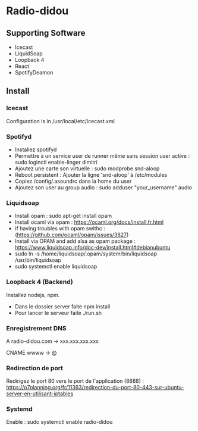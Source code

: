 # Radio-didou

## Supporting Software

- Icecast
- LiquidSoap
- Loopback 4
- React
- SpotifyDeamon

## Install

### Icecast

Configuration is in /usr/local/etc/icecast.xml

### Spotifyd

- Installez spotifyd
- Permettre à un service user de runner même sans session user active : sudo loginctl enable-linger dimitri
- Ajoutez une carte son virtuelle : sudo modprobe snd-aloop
- Reboot persistent : Ajouter la ligne 'snd-aloop' à /etc/modules
- Copiez /config/.asoundrc dans la home du user
- Ajoutez son user au group audio : sudo adduser "your_username" audio

### Liquidsoap

- Install opam : sudo apt-get install opam
- Install ocaml via opam : https://ocaml.org/docs/install.fr.html
- if having troubles with opam swithc :  (https://github.com/ocaml/opam/issues/3827)
- Install via OPAM and add alsa as opam package : https://www.liquidsoap.info/doc-dev/install.html#debianubuntu
- sudo ln -s /home/liquidsoap/.opam/system/bin/liquidsoap /usr/bin/liquidsoap
- sudo systemctl enable liquidsoap

### Loopback 4 (Backend)

Installez nodejs, npm.
- Dans le dossier server faite npm install
- Pour lancer le serveur faite ./run.sh

### Enregistrement DNS

A radio-didou.com -> xxx.xxx.xxx.xxx

CNAME wwww -> @

### Redirection de port

Redirigez le port 80 vers le port de l'application (8888) : https://o7planning.org/fr/11363/redirection-du-port-80-443-sur-ubuntu-server-en-utilisant-iptables

### Systemd

Enable : sudo systemctl enable radio-didou



